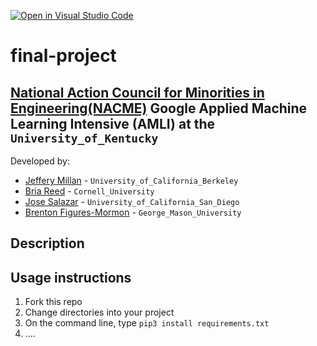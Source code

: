 [![Open in Visual Studio Code](https://classroom.github.com/assets/open-in-vscode-c66648af7eb3fe8bc4f294546bfd86ef473780cde1dea487d3c4ff354943c9ae.svg)](https://classroom.github.com/online_ide?assignment_repo_id=8127851&assignment_repo_type=AssignmentRepo)
<!--
Name of your teams' final project
-->
# final-project
## [National Action Council for Minorities in Engineering(NACME)](https://www.nacme.org) Google Applied Machine Learning Intensive (AMLI) at the `University_of_Kentucky`

<!--
List all of the members who developed the project and
link to each members respective GitHub profile
-->
Developed by:
- [Jeffery Millan](https://github.com/jmillan736) - `University_of_California_Berkeley`
- [Bria Reed](https://github.com/briareed47) - `Cornell_University`
- [Jose Salazar](https://github.com/JSalazar026) - `University_of_California_San_Diego`
- [Brenton Figures-Mormon](https://github.com/SkullNightMegaFan) - `George_Mason_University`

## Description
<!--
Give a short description on what your project accomplishes and what tools is uses. In addition, you can drop screenshots directly into your README file to add them to your README. Take these from your presentations.
-->

## Usage instructions
<!--
Give details on how to install fork and install your project. You can get all of the python dependencies for your project by typing `pip3 freeze requirements.txt` on the system that runs your project. Add the generated `requirements.txt` to this repo.
-->
1. Fork this repo
2. Change directories into your project
3. On the command line, type `pip3 install requirements.txt`
4. ....

